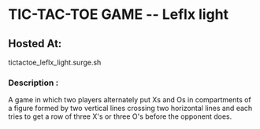 # TIC-TAC-TOE GAME -- Leflx light
## Hosted At: 
tictactoe_leflx_light.surge.sh
### Description : 
A game in which two players alternately put Xs and Os in compartments of a figure formed by two vertical lines crossing two horizontal lines and each tries to get a row of three X's or three O's before the opponent does.
